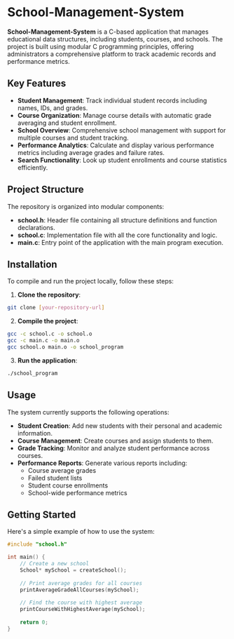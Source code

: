 # School-Management-System

**School-Management-System** is a C-based application that manages educational data structures, including students, courses, and schools. The project is built using modular C programming principles, offering administrators a comprehensive platform to track academic records and performance metrics.

## Key Features

* **Student Management**: Track individual student records including names, IDs, and grades.
* **Course Organization**: Manage course details with automatic grade averaging and student enrollment.
* **School Overview**: Comprehensive school management with support for multiple courses and student tracking.
* **Performance Analytics**: Calculate and display various performance metrics including average grades and failure rates.
* **Search Functionality**: Look up student enrollments and course statistics efficiently.

## Project Structure

The repository is organized into modular components:
* **school.h**: Header file containing all structure definitions and function declarations.
* **school.c**: Implementation file with all the core functionality and logic.
* **main.c**: Entry point of the application with the main program execution.

## Installation

To compile and run the project locally, follow these steps:

1. **Clone the repository**:
```bash
git clone [your-repository-url]
```

2. **Compile the project**:
```bash
gcc -c school.c -o school.o
gcc -c main.c -o main.o
gcc school.o main.o -o school_program
```

3. **Run the application**:
```bash
./school_program
```

## Usage

The system currently supports the following operations:
* **Student Creation**: Add new students with their personal and academic information.
* **Course Management**: Create courses and assign students to them.
* **Grade Tracking**: Monitor and analyze student performance across courses.
* **Performance Reports**: Generate various reports including:
  * Course average grades
  * Failed student lists
  * Student course enrollments
  * School-wide performance metrics

## Getting Started

Here's a simple example of how to use the system:

```c
#include "school.h"

int main() {
    // Create a new school
    School* mySchool = createSchool();
    
    // Print average grades for all courses
    printAverageGradeAllCourses(mySchool);
    
    // Find the course with highest average
    printCourseWithHighestAverage(mySchool);
    
    return 0;
}
```
